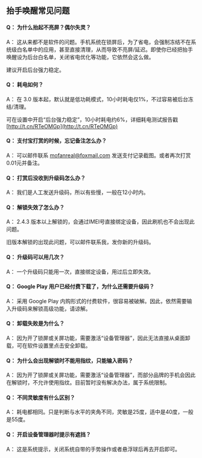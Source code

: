 ## 抬手唤醒常见问题

#### Q： 为什么抬起不亮屏？偶尔失灵？

A：  这从来都不是软件的问题。手机系统在锁屏后，为了省电，会强制冻结不在系统级白名单中的应用，甚至直接清理，从而导致不亮屏/延迟。即使你已经把抬手唤醒设为后台白名单，关闭省电优化等功能，它依然会这么做。

建议开启后台强力稳定。


#### Q： 耗电如何？

A： 在 3.0 版本起，默认就是低功耗模式，10小时耗电仅1%，不过容易被后台冻结/清理。

可在设置中开启“后台强力稳定”，10小时耗电约6%，详细耗电测试报告戳 [http://t.cn/RTeOMGp](http://t.cn/RTeOMGp)


#### Q： 支付宝打赏的时候，忘记备注怎么办？

A： 可以邮件联系 mofanreal@foxmail.com 发送支付记录截图。或者再次打赏0.01元并备注。


#### Q： 打赏后没收到升级码怎么办？

A： 我们是人工发送升级码，所以有些慢，一般在12小时内。


#### Q： 解锁失效了怎么办？

A： 2.4.3 版本以上解锁的，会通过IMEI号直接绑定设备，因此刷机也不会出现此问题。

旧版本解锁的出现此问题，可以邮件联系我，发你新的升级码。


#### Q： 升级码可以用几次？

A： 一个升级码只能用一次，直接绑定设备，用过后立即失效。


#### Q： Google Play 用户已经付费下载了，为什么还需要升级码？

A： 采用 Google Play 内购形式的付费软件，很容易被破解。因此，依然需要输入升级码来解锁高级功能，请谅解。


#### Q： 卸载失败是为什么？

A： 因为开了锁屏或关屏功能，需要激活“设备管理器”，因此无法直接从桌面卸载，可在软件设置里点击安全卸载。


#### Q： 为什么会出现解锁时不能用指纹，只能输入密码？

A： 因为开了锁屏或关屏功能，需要激活“设备管理器”，而部分品牌的手机会因此在解锁时，不允许使用指纹。目前暂时没有解决办法，属于系统限制。


#### Q： 不同灵敏度有什么区别？

A： 耗电都相同。只是判断与水平的夹角不同，灵敏是25度，适中是40度，一般是55度。


#### Q： 开启设备管理器时提示有遮挡？

A： 这是系统提示，关闭系统自带的手势操作或者悬浮球后再去开启即可。
